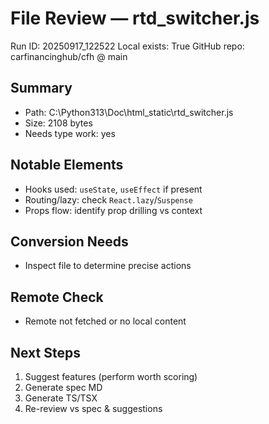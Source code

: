 # File Review — rtd_switcher.js
Run ID: 20250917_122522
Local exists: True
GitHub repo: carfinancinghub/cfh @ main

## Summary
- Path: C:\Python313\Doc\html\_static\rtd_switcher.js
- Size: 2108 bytes
- Needs type work: yes

## Notable Elements
- Hooks used: `useState`, `useEffect` if present
- Routing/lazy: check `React.lazy`/`Suspense`
- Props flow: identify prop drilling vs context

## Conversion Needs
- Inspect file to determine precise actions

## Remote Check
- Remote not fetched or no local content

## Next Steps
1) Suggest features (perform worth scoring)
2) Generate spec MD
3) Generate TS/TSX
4) Re-review vs spec & suggestions